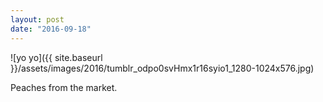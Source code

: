 ```yaml
---
layout: post
date: "2016-09-18"
---
```


![yo yo]({{ site.baseurl }}/assets/images/2016/tumblr_odpo0svHmx1r16syio1_1280-1024x576.jpg)

Peaches from the market.
